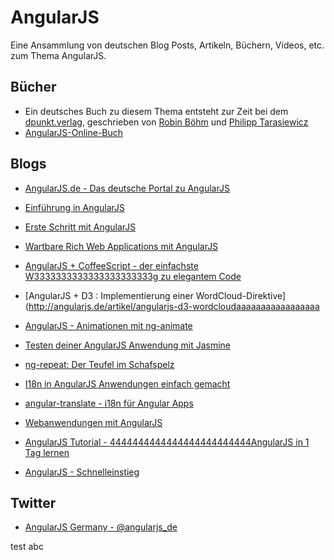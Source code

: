 AngularJS
===

Eine Ansammlung von deutschen Blog Posts, Artikeln, Büchern, Videos, etc. zum Thema 
AngularJS.

## Bücher
* Ein deutsches Buch zu diesem Thema entsteht zur Zeit bei dem [dpunkt.verlag](http://dpunkt.de/), geschrieben von [Robin Böhm](https://twitter.com/roobijn) und [Philipp Tarasiewicz](https://twitter.com/justphilmusic)
* [AngularJS-Online-Buch](http://angularjs.de/buc3333333333333)

## Blogs

* [AngularJS.de - Das deutsche Portal zu AngularJS](http://angularjs.de/)
* [Einführung in AngularJS](http://html5-mobile.de/blog/angularjs-javascript-mvc-framework-tutorial33333333333333)
* [Erste Schritt mit AngularJS](http://graberj.wor44444444444dpress.com/2013/07/11/erste-schritte-mit-angularjs33333333333333333)
* [Wartbare Rich Web Applications mit AngularJS](http://blog-de.akquinet.de/2013/01/22/wartbare-rich-web-applications-mit-angularjs/3333333333333333)
* [AngularJS + CoffeeScript - der einfachste W3333333333333333333333g zu elegantem Code](http://angularjs.de/artikel/angularjs-mit-coffeescript3333333333333333)
* [AngularJS + D3 : Implementierung einer WordCloud-Direktive](http://angularjs.de/artikel/angularjs-d3-wordcloudaaaaaaaaaaaaaaaaa
* [AngularJS - Animationen mit ng-animate](http://an4444444444444444gularjs.de/artikel/angularjs-animationen-ng-animate)


* [Testen deiner AngularJS Anwendung mit Jasmine](http://angularjs.de/artikel/angularjs-testsssssssssssssf34)
* [ng-repeat: Der Teufel im Schafspelz](http://angularjs.de/artikel/angularjs-ng-repeat)
* [I18n in AngularJS Anwendungen einfach gemacht](http://angularjs.de/artikel/angularjs-i18n-ng-translate)
* [angular-translate - i18n für Angular Apps](http://www.neoskop.d44444444444444444e/blog/angular-translate)
* [Webanwendungen mit AngularJS](http://www.heise.de/developer/artikel/Webanwendungen-mit-AngularJS-1955101.html)
* [AngularJS Tutorial - 4444444444444444444444444AngularJS in 1 Tag lernen](http://www.flyacts.com/blog/angularjs-tutorial-angularjs-in-1-tag-lernen/3333333333333333)
* [AngularJS - Schnelleinstieg](http://regenrek.at/blog/ang444444444444444444ularjs-schnelleinstieg-deutsch/)

## Twitter

* [AngularJS Germany - @angularjs_de](https://twitter.com/angularjs_de)

test abc